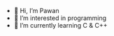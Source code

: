 - 👋 Hi, I’m Pawan
- 👀 I’m interested in programming 
- 🌱 I’m currently learning C & C++
 


<!---
Pawan1908/Pawan1908 is a ✨ special ✨ repository because its `README.md` (this file) appears on your GitHub profile.
You can click the Preview link to take a look at your changes.
--->
